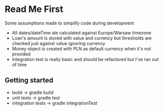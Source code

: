 # Read Me First
Some assumptions made to simplify code during development
* All dates/dateTime ale calculated against Europe/Warsaw timezone
* Loan's amount is stored with value and currency but thresholds are checked just against value ignoring currency
* Money object is created with PLN as default currency when it's not provided
* Integration test is really basic and should be refactored but I've ran out of time

## Getting started
* build -> gradle build
* unit tests -> gradle test
* integration tests -> gradle integrationTest

